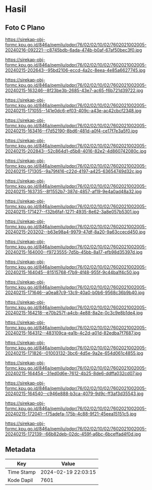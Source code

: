 # Hasil

## Foto C Plano

https://sirekap-obj-formc.kpu.go.id/846a/pemilu/pdpr/76/02/02/10/02/7602021002005-20240216-092221--c8745bdb-6ada-474b-b0af-67af50bec3f0.jpg

https://sirekap-obj-formc.kpu.go.id/846a/pemilu/pdpr/76/02/02/10/02/7602021002005-20240215-202643--95bd2106-eccd-4a2c-8eea-4e85a6627745.jpg

https://sirekap-obj-formc.kpu.go.id/846a/pemilu/pdpr/76/02/02/10/02/7602021002005-20240215-163246--8f23be3b-2685-43e7-ac65-f6b721d39722.jpg

https://sirekap-obj-formc.kpu.go.id/846a/pemilu/pdpr/76/02/02/10/02/7602021002005-20240215-171055--141e0dc6-ef03-409c-a43e-ac42cbcf2348.jpg

https://sirekap-obj-formc.kpu.go.id/846a/pemilu/pdpr/76/02/02/10/02/7602021002005-20240215-163416--f7d52190-8bd6-481d-a0f4-ce17f7e3a5f0.jpg

https://sirekap-obj-formc.kpu.go.id/846a/pemilu/pdpr/76/02/02/10/02/7602021002005-20240215-202843--52c864d1-d5b8-4016-82e2-4d860742080c.jpg

https://sirekap-obj-formc.kpu.go.id/846a/pemilu/pdpr/76/02/02/10/02/7602021002005-20240215-171305--9a79f416-c22d-4197-a425-63654749d32c.jpg

https://sirekap-obj-formc.kpu.go.id/846a/pemilu/pdpr/76/02/02/10/02/7602021002005-20240215-163735--8f1552b7-387d-4857-af19-9e4a0ad48a32.jpg

https://sirekap-obj-formc.kpu.go.id/846a/pemilu/pdpr/76/02/02/10/02/7602021002005-20240215-171427--f32b6faf-1271-4935-8e62-3a8e057b5301.jpg

https://sirekap-obj-formc.kpu.go.id/846a/pemilu/pdpr/76/02/02/10/02/7602021002005-20240215-203202--b63e98a4-9979-47df-8a20-9a63ccecd450.jpg

https://sirekap-obj-formc.kpu.go.id/846a/pemilu/pdpr/76/02/02/10/02/7602021002005-20240215-164000--f9723555-7d5b-45bb-8a17-efb98d35397d.jpg

https://sirekap-obj-formc.kpu.go.id/846a/pemilu/pdpr/76/02/02/10/02/7602021002005-20240215-164045--81515768-f7b9-4f48-955f-9c44ba1f4c50.jpg

https://sirekap-obj-formc.kpu.go.id/846a/pemilu/pdpr/76/02/02/10/02/7602021002005-20240215-171646--a0ea87c9-13c9-40a0-b0b6-9568c36b9b40.jpg

https://sirekap-obj-formc.kpu.go.id/846a/pemilu/pdpr/76/02/02/10/02/7602021002005-20240215-164218--e70b257f-a4cb-4e88-8a2e-0c3c9e8b1de4.jpg

https://sirekap-obj-formc.kpu.go.id/846a/pemilu/pdpr/76/02/02/10/02/7602021002005-20240215-164312--483109ca-ea1b-4c2d-a01d-82edba7f7687.jpg

https://sirekap-obj-formc.kpu.go.id/846a/pemilu/pdpr/76/02/02/10/02/7602021002005-20240215-171826--01003132-3bc6-4d5e-9a2e-654d061c4855.jpg

https://sirekap-obj-formc.kpu.go.id/846a/pemilu/pdpr/76/02/02/10/02/7602021002005-20240215-164454--31ed0d6e-7612-4b25-8de6-ddffa032cd07.jpg

https://sirekap-obj-formc.kpu.go.id/846a/pemilu/pdpr/76/02/02/10/02/7602021002005-20240215-164540--c946e888-b3ca-4079-9d9c-ff3af3d35543.jpg

https://sirekap-obj-formc.kpu.go.id/846a/pemilu/pdpr/76/02/02/10/02/7602021002005-20240215-172041--f75adefa-175b-4c88-9f21-45eea15151c5.jpg

https://sirekap-obj-formc.kpu.go.id/846a/pemilu/pdpr/76/02/02/10/02/7602021002005-20240215-172139--66b82deb-02dc-459f-a6bc-6bceffad4f0d.jpg


## Metadata

| Key        | Value               |
| ---------- | ------------------- |
| Time Stamp | 2024-02-19 22:03:15 |
| Kode Dapil | 7601                |



